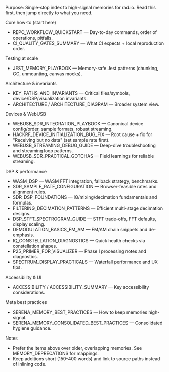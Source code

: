 Purpose: Single-stop index to high-signal memories for rad.io. Read this first, then jump directly to what you need.

Core how-to (start here)

- REPO_WORKFLOW_QUICKSTART — Day-to-day commands, order of operations, pitfalls.
- CI_QUALITY_GATES_SUMMARY — What CI expects + local reproduction order.

Testing at scale

- JEST_MEMORY_PLAYBOOK — Memory-safe Jest patterns (chunking, GC, unmounting, canvas mocks).

Architecture & invariants

- KEY_PATHS_AND_INVARIANTS — Critical files/symbols, device/DSP/visualization invariants.
- ARCHITECTURE / ARCHITECTURE_DIAGRAM — Broader system view.

Devices & WebUSB

- WEBUSB_SDR_INTEGRATION_PLAYBOOK — Canonical device config/order, sample formats, robust streaming.
- HACKRF_DEVICE_INITIALIZATION_BUG_FIX — Root cause + fix for "Receiving but no data" (set sample rate first).
- WEBUSB_STREAMING_DEBUG_GUIDE — Deep-dive troubleshooting and streaming loop patterns.
- WEBUSB_SDR_PRACTICAL_GOTCHAS — Field learnings for reliable streaming.

DSP & performance

- WASM_DSP — WASM FFT integration, fallback strategy, benchmarks.
- SDR_SAMPLE_RATE_CONFIGURATION — Browser-feasible rates and alignment rules.
- SDR_DSP_FOUNDATIONS — IQ/mixing/decimation fundamentals and formulas.
- FILTERING_DECIMATION_PATTERNS — Efficient multi-stage decimation designs.
- DSP_STFT_SPECTROGRAM_GUIDE — STFT trade-offs, FFT defaults, display scaling.
- DEMODULATION_BASICS_FM_AM — FM/AM chain snippets and de-emphasis.
- IQ_CONSTELLATION_DIAGNOSTICS — Quick health checks via constellation shapes.
- P25_PRIMER_FOR_VISUALIZER — Phase I processing notes and diagnostics.
- SPECTRUM_DISPLAY_PRACTICALS — Waterfall performance and UX tips.

Accessibility & UI

- ACCESSIBILITY / ACCESSIBILITY_SUMMARY — Key accessibility considerations.

Meta best practices

- SERENA_MEMORY_BEST_PRACTICES — How to keep memories high-signal.
- SERENA_MEMORY_CONSOLIDATED_BEST_PRACTICES — Consolidated hygiene guidance.

Notes

- Prefer the items above over older, overlapping memories. See MEMORY_DEPRECATIONS for mappings.
- Keep additions short (150–400 words) and link to source paths instead of inlining code.
